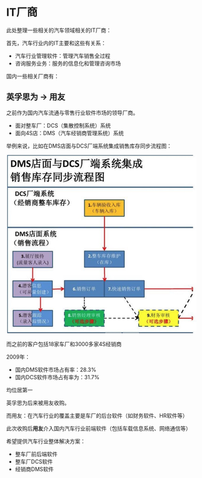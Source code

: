 # IT厂商

此处整理一些相关的汽车领域相关的IT厂商：

首先，汽车行业内的IT主要和这些有关系：

* 汽车行业管理软件：管理汽车销售全过程
* 咨询服务业务：服务的信息化和管理咨询市场

国内一些相关厂商有：

## 英孚思为 -> 用友

之前作为国内汽车流通与零售行业软件市场的领导厂商。

* 面对整车厂：DCS（集散控制系统）系统
* 面向4S店：DMS（汽车经销商管理系统）系统

举例来说，比如在DMS店面与DCS厂端系统集成销售库存同步流程图：

![DMS和DCS系统集成库存流程](../assets/img/dms_dcs_integrated_stock_process.jpg)

而之前的客户包括18家车厂和3000多家4S经销商

2009年：

* 国内DMS软件市场占有率：28.3%
* 国内DCS软件市场占有率为：31.7%

均位居第一

英孚思为后来被用友收购。

而用友：在汽车行业的覆盖主要是车厂的后台软件（如财务软件、HR软件等）

此次收购后**用友**介入国内汽车行业前端软件（包括车载信息系统、网络通信等）

希望提供汽车行业整体解决方案：

* 整车厂前后端软件
* 整车厂DCS软件
* 经销商DMS软件